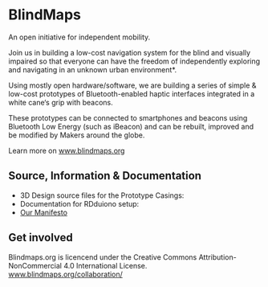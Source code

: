 BlindMaps
=========

An open initiative for independent mobility.

Join us in building a low-cost navigation system for the blind and visually impaired so that everyone can have the freedom of independently exploring and navigating in an unknown urban environment*.

Using mostly open hardware/software, we are building a series of simple & low-cost prototypes of Bluetooth-enabled haptic interfaces integrated in a white cane‘s grip with beacons.

These prototypes can be connected to smartphones and beacons using Bluetooth Low Energy (such as iBeacon) and can be rebuilt, improved and be modified by Makers around the globe.

Learn more on www.blindmaps.org

## Source, Information & Documentation 

- 3D Design source files for the Prototype Casings:
- Documentation for RDduiono setup: 
- [Our Manifesto](https://github.com/BlindMapsOrg/BlindMaps/blob/master/Manifesto/Manifesto.md)

## Get involved

Blindmaps.org is licencend under the Creative Commons Attribution-NonCommercial 4.0 International License. www.blindmaps.org/collaboration/
